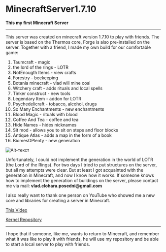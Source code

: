 # MinecraftServer1.7.10
__This my first Minecraft Server__
____
This server was created on minecraft version 1.7.10 to play with friends. The server is based on the Thermos core, Forge is also pre-installed on the server. Together with a friend, I made my own build for our comfortable game:

1) Taumcraft - magic
2) the lord of the rings - LOTR
3) NotEnougth Items - view crafts
4) Forestry - beekeeping
5) Botania minecraft - vlad will mine coal
6) Witchery craft - adds rituals and local spells
7) Tinker construct - new tools
8) Legendary Item - addon for LOTR
9) Psychedelicraft - tobacco, alcohol, drugs
10) So Many Enchantments - new enchantments
11) Blood Magic - rituals with blood
12) Coffee And Tea - coffee and tea
13) Hide Names - hides nicknames
14) Sit mod - allows you to sit on steps and floor blocks
15) Antique Atlas - adds a map in the form of a book
16) BiomesOPlenty - new generation

![Alt-текст](https://i.ytimg.com/vi/YSWyklwQGA0/maxresdefault.jpg "LOTR - The Lord of the Rings")

Unfortunately, I could not implement the generation in the world of LOTR (the Lord of the Rings). For two days I tried to put structures on the server, but all my attempts were clear. But at least I got acquainted with the generation in Minecraft, and now I know how it works. If someone knows how to implement the generation of buildings on the server, please contact me via mail:
__vlad.clohara.posedni@gmail.com__

I also really want to thank one person on YouTube who showed me a new core and libraries for creating a server in Minecraft.

[This Video](https://youtu.be/CJJA8GcT9IM)

[Kernel Repository](https://github.com/CyberdyneCC/Thermos/releases)

____

I hope that if someone, like me, wants to return to Minecraft, and remember what it was like to play it with friends, he will use my repository and be able to start a local server to play with friends.
